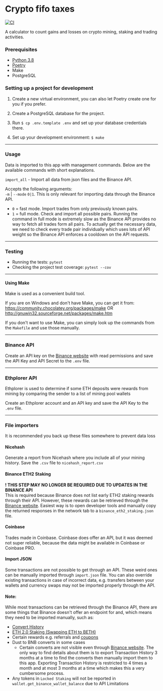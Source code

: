 # Crypto fifo taxes

[![CI](https://github.com/ranta/crypto-fifo-taxes/actions/workflows/ci.yml/badge.svg)](https://github.com/ranta/crypto-fifo-taxes/actions)

A calculator to count gains and losses on crypto mining, staking and trading activities.


### Prerequisites

* [Python 3.8](https://www.python.org/)
* [Poetry](https://github.com/python-poetry/poetry#installation)
* Make
* PostgreSQL


### Setting up a project for development

1. Create a new virtual environment, you can also let Poetry create one for you if you prefer.

2. Create a PostgreSQL database for the project.

3. Run `$ cp .env.template .env` and set up your database credentials there.

4. Set up your development environment: `$ make`

---

### Usage

Data is imported to this app with management commands. Below are the available commands with short explanations.

`import_all` -  Import all data from json files and the Binance API.

Accepts the following arguments:
\
`-m` | `--mode` `0|1`. This is only relevant for importing data through the Binance API.

  - `0` = fast mode.
Import trades from only previously known pairs.
  - `1` = full mode. 
Check and import all possible pairs.
Running the command in full mode is extremely slow as the Binance API provides no way to fetch all trades form all pairs.
To actually get the necessary data, we need to check every trade pair individually which uses lots of API weight so the Binance API enforces a cooldown on the API requests.

---

### Testing

* Running the tests: `pytest`
* Checking the project test coverage: `pytest --cov`

---

#### Using Make

Make is used as a convenient build tool.

If you are on Windows and don't have Make, you can get it from:
\
https://community.chocolatey.org/packages/make OR http://gnuwin32.sourceforge.net/packages/make.htm

If you don't want to use Make, you can simply look up the commands from the `Makefile` and use those manually.

---

### Binance API

Create an API key on the [Binance website](https://binance.com) with read permissions and save the API Key
and API Secret to the `.env` file.

---

### Ethplorer API

Ethplorer is used to determine if some ETH deposits were rewards from mining by comparing the sender to a list of mining
pool wallets

Create an Ethplorer account and an API key and save the API Key to the `.env` file.

---

### File importers

It is recommended you back up these files somewhere to prevent data loss

#### Nicehash

Generate a report from Nicehash where you include all of your mining history. Save the `.csv` file to `nicehash_report.csv`

#### Binance ETH2 Staking

**! THIS STEP MAY NO LONGER BE REQUIRED DUE TO UPDATES IN THE BINANCE API**
\
This is required because Binance does not list early ETH2 staking rewards through their API.
However, these rewards can be retrieved through the [Binance website](https://www.binance.com/en/my/earn/history/staking).
Easiest way is to open developer tools and manually copy the returned responses in the network tab to a `binance_eth2_staking.json` file.

#### Coinbase

Trades made in Coinbase. Coinbase does offer an API, but it was deemed not super reliable, because the data might be 
available in Coinbase or Coinbase PRO.  

#### Import JSON

Some transactions are not possible to get through an API. These weird ones can be manually imported through `import.json` file.
You can also override existing transactions in case of incorrect data, e.g. transfers between your wallets and currency swaps
may not be imported properly through the API.

#### Note:

While most transactions can be retrieved through the Binance API, there are some things that Binance doesn't offer
an endpoint for and, which means they need to be imported manually, such as:

- [Convert History](https://www.binance.com/en/my/orders/convert/history)
- [ETH 2.0 Staking (Swapping ETH to BETH)](https://www.binance.com/en/my/saving/history/tokenStaking?tab=2)
- Certain rewards e.g. referrals and [coupons](https://www.binance.com/en/my/coupon)
- Dust to BNB converts in some cases
  - Certain converts are not visible even through [Binance website](https://www.binance.com/en/my/wallet/history/bnbconvert).
    The only way to find details about them is to export Transaction History 3 months at a time to find the converts
    then manually import them to this app. Exporting Transaction History is restricted to 4 times a month and at most
    3 months at a time which makes this a very cumbersome process.
- Any tokens in `Locked Staking` will not be reported in `wallet.get_binance_wallet_balance` due to API Limitations

